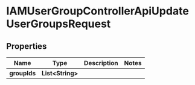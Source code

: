 

# IAMUserGroupControllerApiUpdateUserGroupsRequest


## Properties

| Name | Type | Description | Notes |
|------------ | ------------- | ------------- | -------------|
|**groupIds** | **List&lt;String&gt;** |  |  |



